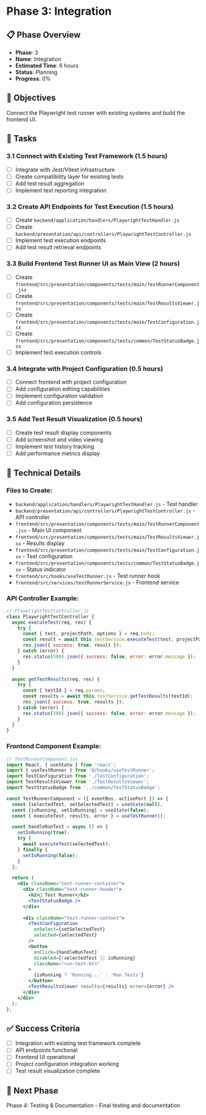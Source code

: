 # Phase 3: Integration

## 📋 Phase Overview
- **Phase**: 3
- **Name**: Integration
- **Estimated Time**: 6 hours
- **Status**: Planning
- **Progress**: 0%

## 🎯 Objectives
Connect the Playwright test runner with existing systems and build the frontend UI.

## 📝 Tasks

### 3.1 Connect with Existing Test Framework (1.5 hours)
- [ ] Integrate with Jest/Vitest infrastructure
- [ ] Create compatibility layer for existing tests
- [ ] Add test result aggregation
- [ ] Implement test reporting integration

### 3.2 Create API Endpoints for Test Execution (1.5 hours)
- [ ] Create `backend/application/handlers/PlaywrightTestHandler.js`
- [ ] Create `backend/presentation/api/controllers/PlaywrightTestController.js`
- [ ] Implement test execution endpoints
- [ ] Add test result retrieval endpoints

### 3.3 Build Frontend Test Runner UI as Main View (2 hours)
- [ ] Create `frontend/src/presentation/components/tests/main/TestRunnerComponent.jsx`
- [ ] Create `frontend/src/presentation/components/tests/main/TestResultsViewer.jsx`
- [ ] Create `frontend/src/presentation/components/tests/main/TestConfiguration.jsx`
- [ ] Create `frontend/src/presentation/components/tests/common/TestStatusBadge.jsx`
- [ ] Implement test execution controls

### 3.4 Integrate with Project Configuration (0.5 hours)
- [ ] Connect frontend with project configuration
- [ ] Add configuration editing capabilities
- [ ] Implement configuration validation
- [ ] Add configuration persistence

### 3.5 Add Test Result Visualization (0.5 hours)
- [ ] Create test result display components
- [ ] Add screenshot and video viewing
- [ ] Implement test history tracking
- [ ] Add performance metrics display

## 🔧 Technical Details

### Files to Create:
- `backend/application/handlers/PlaywrightTestHandler.js` - Test handler
- `backend/presentation/api/controllers/PlaywrightTestController.js` - API controller
- `frontend/src/presentation/components/tests/main/TestRunnerComponent.jsx` - Main UI component
- `frontend/src/presentation/components/tests/main/TestResultsViewer.jsx` - Results display
- `frontend/src/presentation/components/tests/main/TestConfiguration.jsx` - Test configuration
- `frontend/src/presentation/components/tests/common/TestStatusBadge.jsx` - Status indicator
- `frontend/src/hooks/useTestRunner.js` - Test runner hook
- `frontend/src/services/testRunnerService.js` - Frontend service

### API Controller Example:
```javascript
// PlaywrightTestController.js
class PlaywrightTestController {
  async executeTest(req, res) {
    try {
      const { test, projectPath, options } = req.body;
      const result = await this.testService.executeTest(test, projectPath, options);
      res.json({ success: true, result });
    } catch (error) {
      res.status(500).json({ success: false, error: error.message });
    }
  }

  async getTestResults(req, res) {
    try {
      const { testId } = req.params;
      const results = await this.testService.getTestResults(testId);
      res.json({ success: true, results });
    } catch (error) {
      res.status(500).json({ success: false, error: error.message });
    }
  }
}
```

### Frontend Component Example:
```jsx
// TestRunnerComponent.jsx
import React, { useState } from 'react';
import { useTestRunner } from '@/hooks/useTestRunner';
import TestConfiguration from './TestConfiguration';
import TestResultsViewer from './TestResultsViewer';
import TestStatusBadge from '../common/TestStatusBadge';

const TestRunnerComponent = ({ eventBus, activePort }) => {
  const [selectedTest, setSelectedTest] = useState(null);
  const [isRunning, setIsRunning] = useState(false);
  const { executeTest, results, error } = useTestRunner();

  const handleRunTest = async () => {
    setIsRunning(true);
    try {
      await executeTest(selectedTest);
    } finally {
      setIsRunning(false);
    }
  };

  return (
    <div className="test-runner-container">
      <div className="test-runner-header">
        <h2>🧪 Test Runner</h2>
        <TestStatusBadge />
      </div>
      
      <div className="test-runner-content">
        <TestConfiguration 
          onSelect={setSelectedTest}
          selected={selectedTest}
        />
        <button 
          onClick={handleRunTest}
          disabled={!selectedTest || isRunning}
          className="run-test-btn"
        >
          {isRunning ? 'Running...' : 'Run Tests'}
        </button>
        <TestResultsViewer results={results} error={error} />
      </div>
    </div>
  );
};
```

## ✅ Success Criteria
- [ ] Integration with existing test framework complete
- [ ] API endpoints functional
- [ ] Frontend UI operational
- [ ] Project configuration integration working
- [ ] Test result visualization complete

## 🚀 Next Phase
Phase 4: Testing & Documentation - Final testing and documentation

